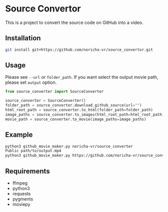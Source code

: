 # Source Convertor

This is a project to convert the source code on GitHub into a video.

## Installation

```bash
git install git+https://github.com/noricha-vr/source_convertor.git
```

## Usage

Please see `--url` or `folder_path`.
If you want select the output movie path, please set `output` option.

```python
from source_converter import SourceConverter

source_converter = SourceConverter()
folder_path = source_converter.download_github_source(url="")
html_root_path = source_converter.to_html(folder_path=folder_path)
image_paths = source_converter.to_images(html_root_path=html_root_path)
movie_path = source_converter.to_movie(image_paths=image_paths)
```

## Example

```bash
python3 github_movie_maker.py noricha-vr/source_converter
Public path/to/output.mp4
python3 github_movie_maker.py https://github.com/noricha-vr/source_converter movie.mp4
```

## Requirements

- ffmpeg
- python3
- requests
- pygments
- moviepy